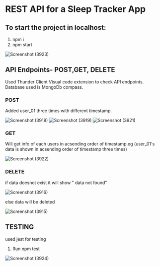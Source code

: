 # REST API for a Sleep Tracker App

## To start the project in localhost:

1. npm i
2. npm start <br/>
   
![Screenshot (3923)](https://github.com/sakshi8299/sleep_tracker_app/assets/78993444/3e4446b4-361c-41d5-a8f9-24e6c3b0e922)
   
## API Endpoints- POST,GET, DELETE

Used Thunder Client Visual code extension to check API endpoints.<br/>
Database used is MongoDb compass.

### POST
Added user_01 three times with different timestamp.

![Screenshot (3918)](https://github.com/sakshi8299/sleep_tracker_app/assets/78993444/37ecf411-2bda-4ca6-b9cc-0121457a7387)
![Screenshot (3919)](https://github.com/sakshi8299/sleep_tracker_app/assets/78993444/23d4dcde-d542-4cc7-8b6b-6cb20f19cb28)
![Screenshot (3921)](https://github.com/sakshi8299/sleep_tracker_app/assets/78993444/495e1fc9-1885-47cd-b794-47912a048780)


### GET
Will get info of each users in acsending order of timestamp.eg (user_01's data is shown in acsending order of timestamp three times)

![Screenshot (3922)](https://github.com/sakshi8299/sleep_tracker_app/assets/78993444/2c819b68-b80f-491f-96b4-4f59b16b868d)


### DELETE
if data doesnot exist it will show " data not found"

![Screenshot (3916)](https://github.com/sakshi8299/sleep_tracker_app/assets/78993444/4f90ac98-92c5-4a82-89de-56d246528c9e)

else data will be deleted

![Screenshot (3915)](https://github.com/sakshi8299/sleep_tracker_app/assets/78993444/fb180cf3-5725-4dc3-a6ae-bf2bc742d640)

## TESTING
used jest for testing

1. Run npm test
   
![Screenshot (3924)](https://github.com/sakshi8299/sleep_tracker_app/assets/78993444/1458b00a-50dd-4b33-936f-c0d49ee2ae8c)
